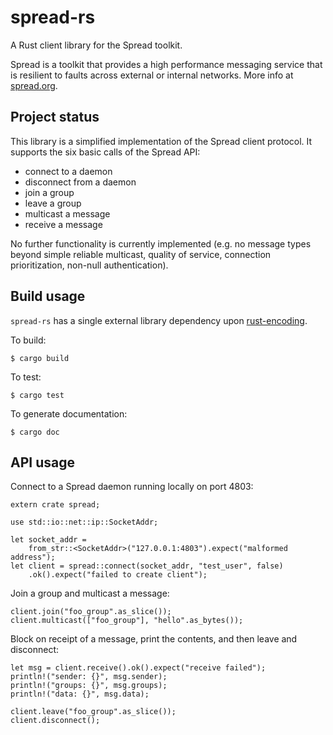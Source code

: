 # spread-rs

A Rust client library for the Spread toolkit.

Spread is a toolkit that provides a high performance messaging service
that is resilient to faults across external or internal networks. More
info at [spread.org](http://www.spread.org/).

## Project status

This library is a simplified implementation of the Spread client
protocol. It supports the six basic calls of the Spread API:

- connect to a daemon
- disconnect from a daemon
- join a group
- leave a group
- multicast a message
- receive a message

No further functionality is currently implemented (e.g. no message
types beyond simple reliable multicast, quality of service, connection
prioritization, non-null authentication).

## Build usage

`spread-rs` has a single external library dependency upon
[rust-encoding](https://github.com/lifthrasiir/rust-encoding).

To build:

    $ cargo build

To test:

    $ cargo test

To generate documentation:

    $ cargo doc

## API usage

Connect to a Spread daemon running locally on port 4803:

    extern crate spread;

    use std::io::net::ip::SocketAddr;

    let socket_addr =
        from_str::<SocketAddr>("127.0.0.1:4803").expect("malformed address");
    let client = spread::connect(socket_addr, "test_user", false)
        .ok().expect("failed to create client");

Join a group and multicast a message:

    client.join("foo_group".as_slice());
    client.multicast(["foo_group"], "hello".as_bytes());

Block on receipt of a message, print the contents, and then leave and
disconnect:

    let msg = client.receive().ok().expect("receive failed");
    println!("sender: {}", msg.sender);
    println!("groups: {}", msg.groups);
    println!("data: {}", msg.data);

    client.leave("foo_group".as_slice());
    client.disconnect();
